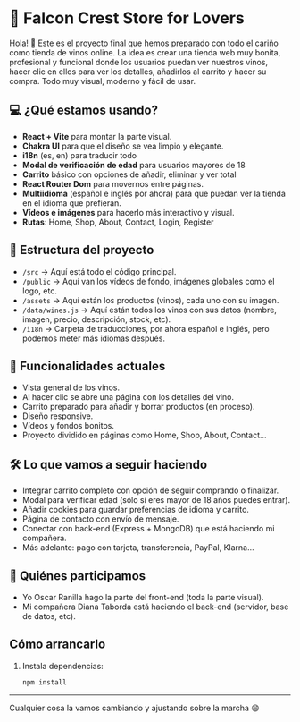 # 🍷 Falcon Crest Store for Lovers

Hola! 👋 Este es el proyecto final que hemos preparado con todo el cariño como tienda de vinos online. La idea es crear una tienda web muy bonita, profesional y funcional donde los usuarios puedan ver nuestros vinos, hacer clic en ellos para ver los detalles, añadirlos al carrito y hacer su compra. Todo muy visual, moderno y fácil de usar.

## 💻 ¿Qué estamos usando?

- **React + Vite** para montar la parte visual.
- **Chakra UI** para que el diseño se vea limpio y elegante.
- **i18n** (es, en) para traducir todo
- **Modal de verificación de edad** para usuarios mayores de 18
- **Carrito** básico con opciones de añadir, eliminar y ver total
- **React Router Dom** para movernos entre páginas.
- **Multiidioma** (español e inglés por ahora) para que puedan ver la tienda en el idioma que prefieran.
- **Vídeos e imágenes** para hacerlo más interactivo y visual.
- **Rutas**: Home, Shop, About, Contact, Login, Register

## 📁 Estructura del proyecto

- `/src` → Aquí está todo el código principal.
- `/public` → Aquí van los vídeos de fondo, imágenes globales como el logo, etc.
- `/assets` → Aquí están los productos (vinos), cada uno con su imagen.
- `/data/wines.js` → Aquí están todos los vinos con sus datos (nombre, imagen, precio, descripción, stock, etc).
- `/i18n` → Carpeta de traducciones, por ahora español e inglés, pero podemos meter más idiomas después.

## 🛒 Funcionalidades actuales

- Vista general de los vinos.
- Al hacer clic se abre una página con los detalles del vino.
- Carrito preparado para añadir y borrar productos (en proceso).
- Diseño responsive.
- Vídeos y fondos bonitos.
- Proyecto dividido en páginas como Home, Shop, About, Contact...

## 🛠️ Lo que vamos a seguir haciendo

- Integrar carrito completo con opción de seguir comprando o finalizar.
- Modal para verificar edad (sólo si eres mayor de 18 años puedes entrar).
- Añadir cookies para guardar preferencias de idioma y carrito.
- Página de contacto con envío de mensaje.
- Conectar con back-end (Express + MongoDB) que está haciendo mi compañera.
- Más adelante: pago con tarjeta, transferencia, PayPal, Klarna...

## 👥 Quiénes participamos

- Yo Oscar Ranilla hago la parte del front-end (toda la parte visual).
- Mi compañera Diana Taborda está haciendo el back-end (servidor, base de datos, etc).

## Cómo arrancarlo

1. Instala dependencias:
   ```bash
   npm install

---

Cualquier cosa la vamos cambiando y ajustando sobre la marcha 😄


